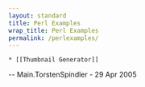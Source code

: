 ```yaml
---
layout: standard
title: Perl Examples
wrap_title: Perl Examples
permalink: /perlexamples/
---
```


    * [[Thumbnail Generator]]

-- Main.TorstenSpindler - 29 Apr 2005
